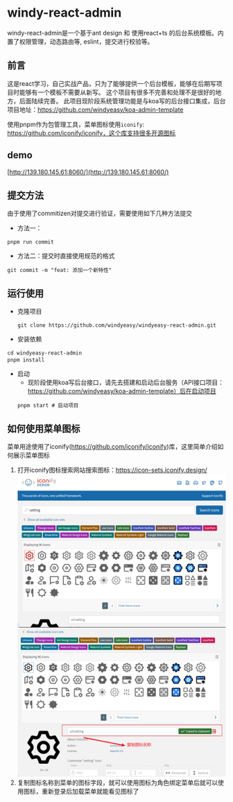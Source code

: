 # windy-react-admin

windy-react-admin是一个基于ant design 和 使用react+ts 的后台系统模板。内置了权限管理，动态路由等, eslint，提交进行校验等。

## 前言

这是react学习，自己实战产品，只为了能够提供一个后台模板，能够在后期写项目时能够有一个模板不需要从新写。
这个项目有很多不完善和处理不是很好的地方，后面陆续完善。
此项目现阶段系统管理功能是与koa写的后台接口集成，后台项目地址：https://github.com/windyeasy/koa-admin-template

使用pnpm作为包管理工具，菜单图标使用`iconify`: https://github.com/iconify/iconify，这个库支持很多开源图标

## demo

[http://139.180.145.61:8060/](http://139.180.145.61:8060/)

## 提交方法

由于使用了commitizen对提交进行验证，需要使用如下几种方法提交

- 方法一：

```shell
pnpm run commit
```

- 方法二：提交时直接使用规范的格式

```shell
git commit -m "feat: 添加一个新特性"
```

## 运行使用

- 克隆项目
  ```shell
  git clone https://github.com/windyeasy/windyeasy-react-admin.git
  ```
- 安装依赖

```shell
cd windyeasy-react-admin
pnpm install
```

- 启动
  - 现阶段使用koa写后台接口，请先去搭建和启动后台服务（API接口项目：https://github.com/windyeasy/koa-admin-template）后在启动项目
  ```shell
  pnpm start # 启动项目
  ```

## 如何使用菜单图标

菜单用途使用了iconify(https://github.com/iconify/iconify)库，这里简单介绍如何展示菜单图标

1. 打开iconify图标搜索网站搜索图标：https://icon-sets.iconify.design/
   ![](./docs/imgs/iconify-use0.png)
   ![](./docs/imgs/iconify-use1.png)
2. 复制图标名称到菜单的图标字段，就可以使用图标为角色绑定菜单后就可以使用图标，重新登录后加载菜单就能看见图标了
